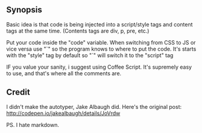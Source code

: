 ## Synopsis

Basic idea is that code is being injected into a script/style tags and content tags at the same time. (Contents tags are div, p, pre, etc.)

Put your code inside the "code" variable. When switching from CSS to JS or vice versa use "\`" so the program knows to where to put the code. It's starts with the "style" tag by default so "\`" will switch it to the "script" tag

IF you value your sanity, i suggest using Coffee Script. It's supremely easy to use, and that's where all the comments are.

## Credit

I didn't make the autotyper, Jake Albaugh did. Here's the original post:
http://codepen.io/jakealbaugh/details/JoVrdw

PS. I hate markdown.
